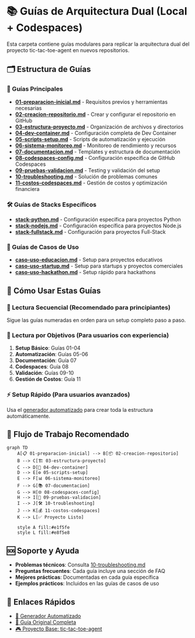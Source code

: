 # 📚 Guías de Arquitectura Dual (Local + Codespaces)

Esta carpeta contiene guías modulares para replicar la arquitectura dual del proyecto tic-tac-toe-agent en nuevos repositorios.

## 🗂️ Estructura de Guías

### 📝 Guías Principales
- **[01-preparacion-inicial.md](01-preparacion-inicial.md)** - Requisitos previos y herramientas necesarias
- **[02-creacion-repositorio.md](02-creacion-repositorio.md)** - Crear y configurar el repositorio en GitHub
- **[03-estructura-proyecto.md](03-estructura-proyecto.md)** - Organización de archivos y directorios
- **[04-dev-container.md](04-dev-container.md)** - Configuración completa de Dev Container
- **[05-scripts-setup.md](05-scripts-setup.md)** - Scripts de automatización y ejecución
- **[06-sistema-monitoreo.md](06-sistema-monitoreo.md)** - Monitoreo de rendimiento y recursos
- **[07-documentacion.md](07-documentacion.md)** - Templates y estructura de documentación
- **[08-codespaces-config.md](08-codespaces-config.md)** - Configuración específica de GitHub Codespaces
- **[09-pruebas-validacion.md](09-pruebas-validacion.md)** - Testing y validación del setup
- **[10-troubleshooting.md](10-troubleshooting.md)** - Solución de problemas comunes
- **[11-costos-codespaces.md](11-costos-codespaces.md)** - Gestión de costos y optimización financiera

### 🛠️ Guías de Stacks Específicos
- **[stack-python.md](stack-python.md)** - Configuración específica para proyectos Python
- **[stack-nodejs.md](stack-nodejs.md)** - Configuración específica para proyectos Node.js
- **[stack-fullstack.md](stack-fullstack.md)** - Configuración para proyectos Full-Stack

### 🎯 Guías de Casos de Uso
- **[caso-uso-educacion.md](caso-uso-educacion.md)** - Setup para proyectos educativos
- **[caso-uso-startup.md](caso-uso-startup.md)** - Setup para startups y proyectos comerciales
- **[caso-uso-hackathon.md](caso-uso-hackathon.md)** - Setup rápido para hackathons

## 🚀 Cómo Usar Estas Guías

### 📖 Lectura Secuencial (Recomendado para principiantes)
Sigue las guías numeradas en orden para un setup completo paso a paso.

### 🎯 Lectura por Objetivos (Para usuarios con experiencia)
1. **Setup Básico**: Guías 01-04
2. **Automatización**: Guías 05-06
3. **Documentación**: Guía 07
4. **Codespaces**: Guía 08
5. **Validación**: Guías 09-10
6. **Gestión de Costos**: Guía 11

### ⚡ Setup Rápido (Para usuarios avanzados)
Usa el [generador automatizado](../GUIA-GENERADOR-AUTOMATIZADO.md) para crear toda la estructura automáticamente.

## 🔄 Flujo de Trabajo Recomendado

```mermaid
graph TD
    A[📋 01-preparacion-inicial] --> B[📦 02-creacion-repositorio]
    B --> C[🏗️ 03-estructura-proyecto]
    C --> D[🐳 04-dev-container]
    D --> E[⚙️ 05-scripts-setup]
    E --> F[📊 06-sistema-monitoreo]
    F --> G[📚 07-documentacion]
    G --> H[🌐 08-codespaces-config]
    H --> I[🧪 09-pruebas-validacion]
    I --> J[🛠️ 10-troubleshooting]
    J --> K[💰 11-costos-codespaces]
    K --> L[✅ Proyecto Listo]
    
    style A fill:#e1f5fe
    style L fill:#e8f5e8
```

## 🆘 Soporte y Ayuda

- **Problemas técnicos**: Consulta [10-troubleshooting.md](10-troubleshooting.md)
- **Preguntas frecuentes**: Cada guía incluye una sección de FAQ
- **Mejores prácticas**: Documentadas en cada guía específica
- **Ejemplos prácticos**: Incluidos en las guías de casos de uso

## 🔗 Enlaces Rápidos

- [🚀 Generador Automatizado](../GUIA-GENERADOR-AUTOMATIZADO.md)
- [📖 Guía Original Completa](../../GUIA-NUEVO-REPOSITORIO.md)
- [🎮 Proyecto Base: tic-tac-toe-agent](../../README.md)

